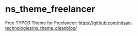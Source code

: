# ns_theme_freelancer
Free TYPO3 Theme for Freelancer: https://github.com/nitsan-technologies/ns_theme_cleanblog/
